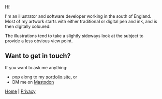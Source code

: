 Hi!

I'm an illustrator and software developer working in the south of England. Most of my artwork starts with either traditional or digital pen and ink, and is then digitally coloured.

The illustrations tend to take a slightly sideways look at the subject to provide a less obvious view point.

## Want to get in touch?

If you want to ask me anything:

- pop along to my [portfolio site](https://www.stevejbutler.com/about), or
- DM me on [Mastodon](https://sunny.garden/@henspace)

[Home](index.md) | [Privacy](privacy.md)
